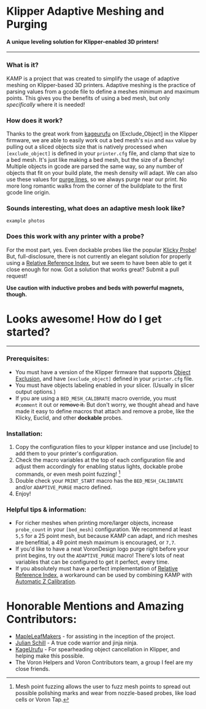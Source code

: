 # Klipper Adaptive Meshing and Purging
#### A unique leveling solution for Klipper-enabled 3D printers!
---
### What is it?
KAMP is a project that was created to simplify the usage of adaptive meshing on Klipper-based 3D printers. Adaptive meshing is the practice of parsing values from a gcode file to define a meshes minimum and maximum points. This gives you the benefits of using a bed mesh, but only *specifically* where it is needed!
### How does it work?
Thanks to the great work from [kageurufu](https://github.com/kageurufu) on [Exclude_Object] in the Klipper firmware, we are able to easily work out a bed mesh's `min` and `max` value by pulling out a sliced objects size that is natively processed when `[exclude_object]` is defined in your `printer.cfg` file, and clamp that size to a bed mesh. It's just like making a bed mesh, but the size of a Benchy! Multiple objects in gcode are parsed the same way, so any number of objects that fit on your build plate, the mesh density will adapt. We can also use these values for [purge lines](), so we always purge near our print. No more long romantic walks from the corner of the buildplate to the first gcode line origin.

### Sounds interesting, what does an adaptive mesh look like?

`example photos`

### Does this work with any printer with a probe?
For the most part, yes. Even dockable probes like the popular [Klicky Probe](https://github.com/jlas1/Klicky-Probe)! But, full-disclosure, there is not currently an elegant solution for properly using a [Relative Reference Index](https://www.klipper3d.org/Bed_Mesh.html?h=relative#the-relative-reference-index), but we seem to have been able to get it close enough for now. Got a solution that works great? Submit a pull request! 

**Use caution with inductive probes and beds with powerful magnets, though.**

# Looks awesome! How do I get started?
---
### Prerequisites:
- You must have a version of the Klipper firmware that supports [Object Exclusion](https://www.klipper3d.org/Exclude_Object.html?h=exclude#exclude-objects), and have `[exclude_object]` defined in your `printer.cfg` file.
- You must have objects labeling enabled in your slicer. (Usually in slicer output options.)
- If you are using a `BED_MESH_CALIBRATE` macro override, you must `#comment` it out or ~~remove it.~~ But don't worry, we thought ahead and have made it easy to define macros that attach and remove a probe, like the Klicky, Euclid, and other **dockable** probes.

### Installation:
1. Copy the configuration files to your klipper instance and use [include] to add them to your printer's configuration.
2. Check the macro variables at the top of each configuration file and adjust them accordingly for enabling status lights, dockable probe commands, or even mesh point fuzzing! [^1]
3. Double check your `PRINT_START` macro has the `BED_MESH_CALIBRATE` and/or `ADAPTIVE_PURGE` macro defined.
4. Enjoy!

### Helpful tips & information:
- For richer meshes when printing more/larger objects, increase `probe_count` in your `[bed_mesh]` configuration. We recommend at least `5,5` for a 25 point mesh, but because KAMP can adapt, and rich meshes are benefitial, a 49 point mesh maximum is encouraged, or `7,7`.
- If you'd like to have a neat VoronDesign logo purge right before your print begins, try out the `ADAPTIVE_PURGE` macro! There's lots of neat variables that can be configured to get it perfect, every time.
- If you absolutely must have a perfect implementation of [Relative Reference Index](https://www.klipper3d.org/Bed_Mesh.html?h=relative#the-relative-reference-index), a workaround can be used by combining KAMP with [Automatic Z Calibration](https://github.com/protoloft/klipper_z_calibration).

# Honorable Mentions and Amazing Contributors:
- [MapleLeafMakers](https://github.com/MapleLeafMakers) - for assisting in the inception of the project.
- [Julian Schill](https://github.com/julianschill) - A true code warrior and jinja ninja.
- [KageUrufu](https://github.com/kageurufu) - For spearheading object cancellation in Klipper, and helping make this possible.
- The Voron Helpers and Voron Contributors team, a group I feel are my close friends.

[^1]: Mesh point fuzzing allows the user to fuzz mesh points to spread out possible polishing marks and wear from nozzle-based probes, like load cells or Voron Tap.
